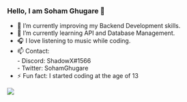 ### Hello, I am Soham Ghugare 👋

- 🔭 I’m currently improving my Backend Development skills.
- 🌱 I’m currently learning API and Database Management.
- 🎧 I love listening to music while coding.
- 📫 Contact: </br>
        - Discord: ShadowX#1566 </br>
        - Twitter: SohamGhugare
- ⚡ Fun fact: I started coding at the age of 13

<img src="https://github-readme-stats.vercel.app/api?username=SohamGhugare&&show_icons=true&title_color=ffffff&icon_color=bb2acf&text_color=daf7dc&bg_color=151515">



